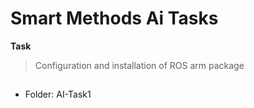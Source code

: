 # Smart Methods Ai Tasks 

**Task**
 >Configuration and installation of ROS arm package 
 
 ## 
 - Folder: AI-Task1
